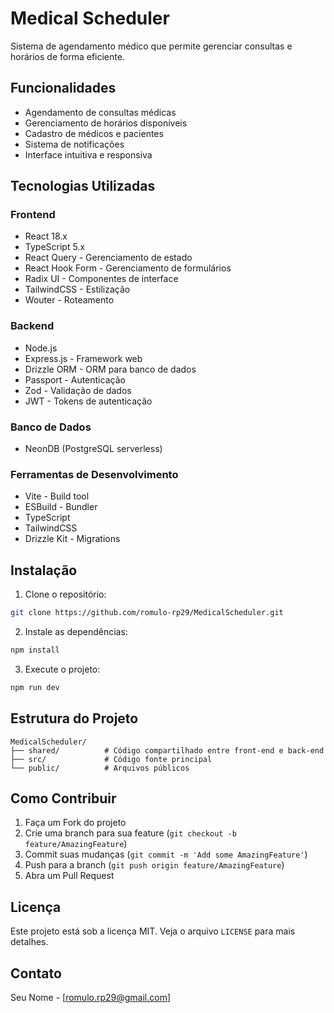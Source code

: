 # Medical Scheduler

Sistema de agendamento médico que permite gerenciar consultas e horários de forma eficiente.

## Funcionalidades

- Agendamento de consultas médicas
- Gerenciamento de horários disponíveis
- Cadastro de médicos e pacientes
- Sistema de notificações
- Interface intuitiva e responsiva

## Tecnologias Utilizadas

### Frontend
- React 18.x
- TypeScript 5.x
- React Query - Gerenciamento de estado
- React Hook Form - Gerenciamento de formulários
- Radix UI - Componentes de interface
- TailwindCSS - Estilização
- Wouter - Roteamento

### Backend
- Node.js
- Express.js - Framework web
- Drizzle ORM - ORM para banco de dados
- Passport - Autenticação
- Zod - Validação de dados
- JWT - Tokens de autenticação

### Banco de Dados
- NeonDB (PostgreSQL serverless)

### Ferramentas de Desenvolvimento
- Vite - Build tool
- ESBuild - Bundler
- TypeScript
- TailwindCSS
- Drizzle Kit - Migrations

## Instalação

1. Clone o repositório:
```bash
git clone https://github.com/romulo-rp29/MedicalScheduler.git
```

2. Instale as dependências:
```bash
npm install
```

3. Execute o projeto:
```bash
npm run dev
```

## Estrutura do Projeto

```
MedicalScheduler/
├── shared/          # Código compartilhado entre front-end e back-end
├── src/             # Código fonte principal
└── public/          # Arquivos públicos
```

## Como Contribuir

1. Faça um Fork do projeto
2. Crie uma branch para sua feature (`git checkout -b feature/AmazingFeature`)
3. Commit suas mudanças (`git commit -m 'Add some AmazingFeature'`)
4. Push para a branch (`git push origin feature/AmazingFeature`)
5. Abra um Pull Request

## Licença

Este projeto está sob a licença MIT. Veja o arquivo `LICENSE` para mais detalhes.

## Contato

Seu Nome - [romulo.rp29@gmail.com]
